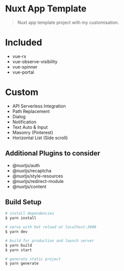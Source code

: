 # Nuxt App Template

> Nuxt app template project with my customisation.

# Included
- vue-rx
- vue-observe-visibility
- vue-spinner
- vue-portal

# Custom
- API Serverless Integration
- Path Replacement
- Dialog
- Notification
- Text Auto & Input
- Masonry (Pinterest)
- Horizontal List (Side scroll)


## Additional Plugins to consider
- @nuxtjs/auth
- @nuxtjs/recaptcha
- @nuxtjs/style-resources
- @nuxtjs/redirect-module
- @nuxtjs/content


## Build Setup

``` bash
# install dependencies
$ yarn install

# serve with hot reload at localhost:3000
$ yarn dev

# build for production and launch server
$ yarn build
$ yarn start

# generate static project
$ yarn generate
```
